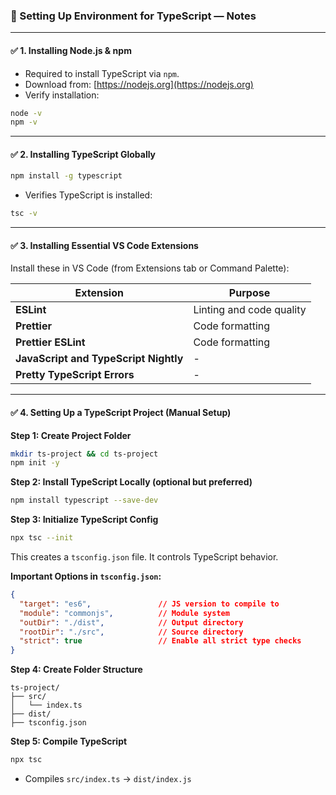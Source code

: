 ### 📘 Setting Up Environment for TypeScript — Notes

---

#### ✅ 1. Installing Node.js & npm

* Required to install TypeScript via `npm`.
* Download from: [https://nodejs.org](https://nodejs.org)
* Verify installation:

```bash
node -v
npm -v
```

---

#### ✅ 2. Installing TypeScript Globally

```bash
npm install -g typescript
```

* Verifies TypeScript is installed:

```bash
tsc -v
```

---

#### ✅ 3. Installing Essential VS Code Extensions

Install these in VS Code (from Extensions tab or Command Palette):

| Extension                        | Purpose                       |
| -------------------------------- | ----------------------------- |
| **ESLint**                       | Linting and code quality      |
| **Prettier**                     | Code formatting               |
| **Prettier ESLint**                     | Code formatting               |Autocomplete npm modules      |
| **JavaScript and TypeScript Nightly**             | -      |
| **Pretty TypeScript Errors**             | -      |

---

#### ✅ 4. Setting Up a TypeScript Project (Manual Setup)

**Step 1: Create Project Folder**

```bash
mkdir ts-project && cd ts-project
npm init -y
```

**Step 2: Install TypeScript Locally (optional but preferred)**

```bash
npm install typescript --save-dev
```

**Step 3: Initialize TypeScript Config**

```bash
npx tsc --init
```

This creates a `tsconfig.json` file. It controls TypeScript behavior.

**Important Options in `tsconfig.json`:**

```json
{
  "target": "es6",               // JS version to compile to
  "module": "commonjs",          // Module system
  "outDir": "./dist",            // Output directory
  "rootDir": "./src",            // Source directory
  "strict": true                 // Enable all strict type checks
}
```

**Step 4: Create Folder Structure**

```
ts-project/
├── src/
│   └── index.ts
├── dist/
├── tsconfig.json
```

**Step 5: Compile TypeScript**

```bash
npx tsc
```

* Compiles `src/index.ts` → `dist/index.js`
